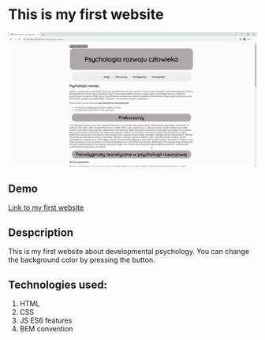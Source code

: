 # This is my first website
![my first website](https://github.com/DorotaKul/homepage/blob/main/images/homepage.gif?raw=true)

## Demo
[Link to my first website](https://dorotakul.github.io/homepage/)
## Despcription
This is my first website about developmental psychology. You can change the background color by pressing the button. 
## Technologies used:
1. HTML
2. CSS
3. JS ES6 features
4. BEM convention


